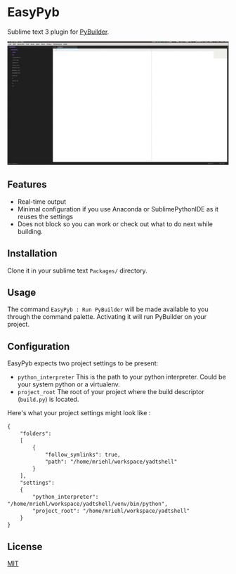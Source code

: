 EasyPyb
=======

Sublime text 3 plugin for [PyBuilder](http://pybuilder.github.io).

![EasyPyb provides PyBuilder integration for Sublime Text 3](easypyb.gif)

## Features
* Real-time output
* Minimal configuration if you use Anaconda or SublimePythonIDE as it reuses the settings
* Does not block so you can work or check out what to do next while building.

## Installation
Clone it in your sublime text `Packages/` directory.

## Usage
The command `EasyPyb : Run PyBuilder` will be made available to you through the command palette. Activating it will run PyBuilder on your project.

## Configuration
EasyPyb expects two project settings to be present:

* `python_interpreter`
  This is the path to your python interpreter. Could be your system python or a virtualenv.
* `project_root`
  The root of your project where the build descriptor (`build.py`) is located.

Here's what your project settings might look like :

```
{
    "folders":
    [
        {
            "follow_symlinks": true,
            "path": "/home/mriehl/workspace/yadtshell"
        }
    ],
    "settings":
    {
        "python_interpreter": "/home/mriehl/workspace/yadtshell/venv/bin/python",
        "project_root": "/home/mriehl/workspace/yadtshell"
    }
}
```

## License
[MIT](https://github.com/mriehl/EasyPyb/blob/master/LICENSE)

